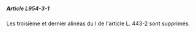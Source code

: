 ##### Article L954-3-1

Les troisième et dernier alinéas du I de l'article L. 443-2 sont supprimés.

